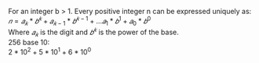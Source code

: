 For an integer b > 1.  Every positive integer n can be expressed uniquely as:  
$`𝑛 = 𝑎_{𝑘} * 𝑏^{𝑘} + 𝑎_{𝑘-1} * 𝑏^{𝑘-1}+...𝑎_{1} * 𝑏^{1} + 𝑎_{0} * 𝑏^{0}`$  
Where $`𝑎_{𝑘}`$ is the digit and $`𝑏^{𝑘}`$ is the power of the base.  
256 base 10:  
$`2*10^{2} + 5*10^{1} + 6*10^{0}`$
